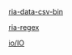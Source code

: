 [ria-data-csv-bin](../ria-rust-in-action/csv_bin/ria-data-csv-bin.md)

[ria-regex](../regex/ria-regex.md)

[io/IO](io/IO.md)
